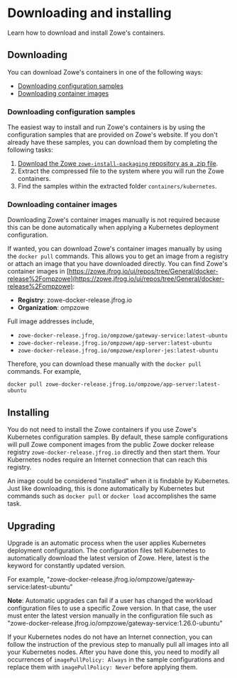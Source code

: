 # Downloading and installing

Learn how to download and install Zowe's containers.  

## Downloading

You can download Zowe's containers in one of the following ways: 

- [Downloading configuration samples](#downloading-configuration-samples)
- [Downloading container images](#downloading-container-images)

### Downloading configuration samples

The easiest way to install and run Zowe's containers is by using the configuration samples that are provided on Zowe's website. If you don't already have these samples, you can download them by completing the following tasks:

1. [Download the Zowe `zowe-install-packaging` repository as a .zip file](https://github.com/zowe/zowe-install-packaging/archive/refs/heads/master.zip).  
2. Extract the compressed file to the system where you will run the Zowe containers.  
3. Find the samples within the extracted folder `containers/kubernetes`.

### Downloading container images

Downloading Zowe's container images manually is not required because this can be done automatically when applying a Kubernetes deployment configuration.

If wanted, you can download Zowe's container images manually by using the `docker pull` commands. This allows you to get an image from a registry or attach an image that you have downloaded directly. You can find Zowe's container images in [https://zowe.jfrog.io/ui/repos/tree/General/docker-release%2Fompzowe](https://zowe.jfrog.io/ui/repos/tree/General/docker-release%2Fompzowe):

- **Registry**: zowe-docker-release.jfrog.io
- **Organization**: ompzowe

Full image addresses include,

- `zowe-docker-release.jfrog.io/ompzowe/gateway-service:latest-ubuntu`  
- `zowe-docker-release.jfrog.io/ompzowe/app-server:latest-ubuntu`  
- `zowe-docker-release.jfrog.io/ompzowe/explorer-jes:latest-ubuntu`

Therefore, you can download these manually with the `docker pull` commands. For example,

`docker pull zowe-docker-release.jfrog.io/ompzowe/app-server:latest-ubuntu`

## Installing

You do not need to install the Zowe containers if you use Zowe's Kubernetes configuration samples. By default, these sample configurations will pull Zowe component images from the public Zowe docker release registry `zowe-docker-release.jfrog.io` directly and then start them. Your Kubernetes nodes require  an Internet connection that can reach this registry.

An image could be considered "installed" when it is findable by Kubernetes. Just like downloading, this is done automatically by Kubernetes but commands such as `docker pull` or `docker load` accomplishes the same task.

## Upgrading
Upgrade is an automatic process when the user applies Kubernetes deployment configuration. The configuration files tell Kubernetes to automatically download the latest version of Zowe. Here, latest is the keyword for constantly updated version.

For example, 
"zowe-docker-release.jfrog.io/ompzowe/gateway-service:latest-ubuntu"

**Note**: Automatic upgrades can fail if a user has changed the workload configuration files to use a specific Zowe version. In that case, the user must enter the latest version manually in the configuration file such as "zowe-docker-release.jfrog.io/ompzowe/gateway-service:1.26.0-ubuntu"

If your Kubernetes nodes do not have an Internet connection, you can follow the instruction of the previous step to manually pull all images into all your Kubernetes nodes. After you have done this, you need to modify all occurrences of `imagePullPolicy: Always` in the sample configurations and replace them with `imagePullPolicy: Never` before applying them.
